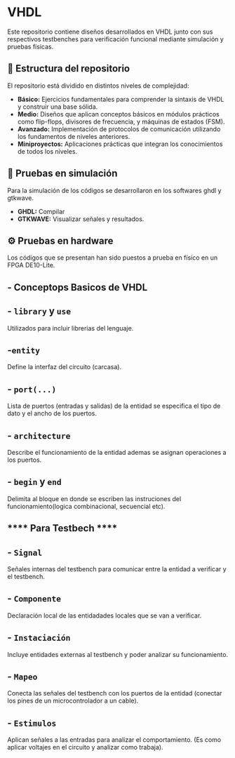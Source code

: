 # VHDL
Este repositorio contiene diseños desarrollados en VHDL junto con sus respectivos testbenches para verificación funcional mediante simulación y pruebas físicas.

## 📁 Estructura del repositorio

El repositorio está dividido en distintos niveles de complejidad:

- **Básico:** Ejercicios fundamentales para comprender la sintaxis de VHDL y construir una base sólida.
- **Medio:** Diseños que aplican conceptos básicos en módulos prácticos como flip-flops, divisores de frecuencia, y máquinas de estados (FSM).
- **Avanzado:** Implementación de protocolos de comunicación utilizando los fundamentos de niveles anteriores.
- **Miniproyectos:** Aplicaciones prácticas que integran los conocimientos de todos los niveles.


## 🧪 Pruebas en simulación
Para la simulación de los códigos se desarrollaron en los softwares ghdl y gtkwave.
- **GHDL:** Compilar
- **GTKWAVE:** Visualizar señales y resultados.

## ⚙️ Pruebas en hardware
Los códigos que se presentan han sido puestos a prueba en físico en un FPGA DE10-Lite.

## - Conceptops Basicos de VHDL

## - **`library`** y **`use`**
Utilizados para incluir librerias del lenguaje.

## -**`entity`**
Define la interfaz del circuito (carcasa).

## - **`port(...)`**
Lista de puertos (entradas y salidas) de la entidad se especifica el tipo de dato y el ancho de los puertos.

## - **`architecture`**
Describe el funcionamiento de la entidad ademas se asignan operaciones a los puertos.

## - **`begin`** y **`end`**
Delimita al bloque en donde se escriben las instruciones del funcionamiento(logica combinacional, secuencial etc).

## **** Para Testbech ****

## - **`Signal`**
Señales internas del testbench para comunicar entre la entidad a verificar y el testbench.

## - **`Componente`**
Declaración local de las entidadades locales que se van a verificar.

## - **`Instaciación`**
Incluye entidades externas al testbench y poder analizar su funcionamiento.

## - **`Mapeo`**
Conecta las señales del testbench con los puertos de la entidad (conectar los  pines de un microcontrolador a un cable).

## - **`Estimulos`**
Aplican señales a las entradas para analizar el comportamiento. (Es como aplicar voltajes en el circuito y analizar como trabaja).
